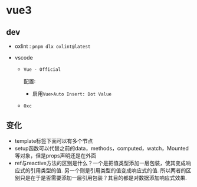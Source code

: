 # vue3

## dev
- oxlint : `pnpm dlx oxlint@latest`
- vscode

    - `Vue - Official`

        配置:
        - 启用`Vue>Auto Insert: Dot Value`
    - `Oxc`

## 变化
- template标签下面可以有多个节点
- setup函数可以代替之前的data，methods，computed，watch，Mounted等对象，但是props声明还是在外面
- ref与reactive方法的区别是什么？一个是把值类型添加一层包装，使其变成响应式的引用类型的值. 另一个则是引用类型的值变成响应式的值. 所以两者的区别只是在于是否需要添加一层引用包装？其目的都是对数据添加响应式效果.